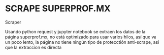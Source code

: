 # SCRAPE SUPERPROF.MX
Scraper

Usando python request y jupyter notebook se extraen los datos de la página superprof.mx, no está optimizado para usar varios hilos, así que va un poco lento, la página no tiene ningún tipo de protecctión anti-scrape, así que la extraccion es directa
